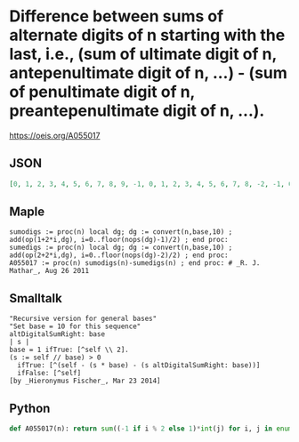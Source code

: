 # Difference between sums of alternate digits of n starting with the last, i\.e\., \(sum of ultimate digit of n, antepenultimate digit of n, \.\.\.\) \- \(sum of penultimate digit of n, preantepenultimate digit of n, \.\.\.\)\.
https://oeis.org/A055017
## JSON
```JSON
[0, 1, 2, 3, 4, 5, 6, 7, 8, 9, -1, 0, 1, 2, 3, 4, 5, 6, 7, 8, -2, -1, 0, 1, 2, 3, 4, 5, 6, 7, -3, -2, -1, 0, 1, 2, 3, 4, 5, 6, -4, -3, -2, -1, 0, 1, 2, 3, 4, 5, -5, -4, -3, -2, -1, 0, 1, 2, 3, 4, -6, -5, -4, -3, -2, -1, 0, 1, 2, 3, -7, -6, -5, -4, -3, -2, -1, 0, 1, 2, -8, -7, -6, -5, -4, -3]
```
## Maple
```Maple
sumodigs := proc(n) local dg; dg := convert(n,base,10) ; add(op(1+2*i,dg), i=0..floor(nops(dg)-1)/2) ; end proc:
sumedigs := proc(n) local dg; dg := convert(n,base,10) ; add(op(2+2*i,dg), i=0..floor(nops(dg)-2)/2) ; end proc:
A055017 := proc(n) sumodigs(n)-sumedigs(n) ; end proc: # _R. J. Mathar_, Aug 26 2011
```
## Smalltalk
```Smalltalk
"Recursive version for general bases"
"Set base = 10 for this sequence"
altDigitalSumRight: base
| s |
base = 1 ifTrue: [^self \\ 2].
(s := self // base) > 0
  ifTrue: [^(self - (s * base) - (s altDigitalSumRight: base))]
  ifFalse: [^self]
[by _Hieronymus Fischer_, Mar 23 2014]
```
## Python
```Python
def A055017(n): return sum((-1 if i % 2 else 1)*int(j) for i, j in enumerate(str(n)[::-1])) # _Chai Wah Wu_, May 11 2022
```
